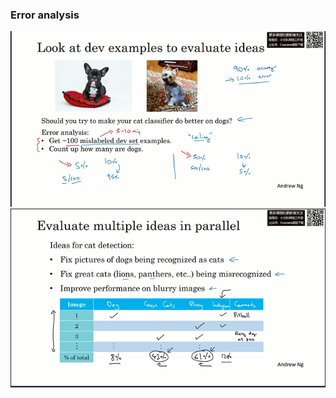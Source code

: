 ### Error analysis

<img src='images\1.png' style='zoom:30'>

<img src='images\2.png' style='zoom:30'>

